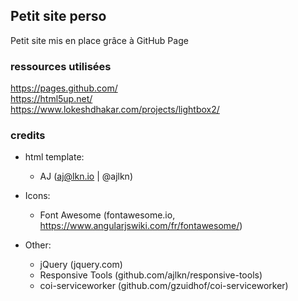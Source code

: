 ## Petit site perso

Petit site mis en place grâce à GitHub Page



### ressources utilisées

https://pages.github.com/  <br>
https://html5up.net/ <br>
https://www.lokeshdhakar.com/projects/lightbox2/ <br>




### credits

- html template:  <br>
	- AJ (aj@lkn.io | @ajlkn)  <br>

- Icons:  <br>
	- Font Awesome (fontawesome.io, https://www.angularjswiki.com/fr/fontawesome/)  <br>

- Other:  <br>
	- jQuery (jquery.com)  <br>
	- Responsive Tools (github.com/ajlkn/responsive-tools)  <br>
	- coi-serviceworker (github.com/gzuidhof/coi-serviceworker)  <br>